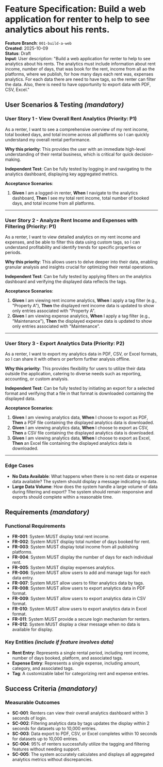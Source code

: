 # Feature Specification: Build a web application for renter to help to see analytics about his rents.

**Feature Branch**: `001-build-a-web`  
**Created**: 2025-10-09  
**Status**: Draft  
**Input**: User description: "Build a web application for renter to help to see analytics about his rents. The analytics must include information about rent income, number of days, that was book for the rent, income from all ao the platforms, where we publish, for how many days each rent was, expenses analytics. For each data there are need to have tags, so the renter can filter the data. Also, there is need to have opportunity to export data with PDF, CSV, Excel."

## User Scenarios & Testing *(mandatory)*

### User Story 1 - View Overall Rent Analytics (Priority: P1)

As a renter, I want to see a comprehensive overview of my rent income, total booked days, and total income across all platforms so I can quickly understand my overall rental performance.

**Why this priority**: This provides the user with an immediate high-level understanding of their rental business, which is critical for quick decision-making.

**Independent Test**: Can be fully tested by logging in and navigating to the analytics dashboard, displaying key aggregated metrics.

**Acceptance Scenarios**:

1. **Given** I am a logged-in renter, **When** I navigate to the analytics dashboard, **Then** I see my total rent income, total number of booked days, and total income from all platforms.

---

### User Story 2 - Analyze Rent Income and Expenses with Filtering (Priority: P1)

As a renter, I want to view detailed analytics on my rent income and expenses, and be able to filter this data using custom tags, so I can understand profitability and identify trends for specific properties or periods.

**Why this priority**: This allows users to delve deeper into their data, enabling granular analysis and insights crucial for optimizing their rental operations.

**Independent Test**: Can be fully tested by applying filters on the analytics dashboard and verifying the displayed data reflects the tags.

**Acceptance Scenarios**:

1. **Given** I am viewing rent income analytics, **When** I apply a tag filter (e.g., "Property A"), **Then** the displayed rent income data is updated to show only entries associated with "Property A".
2. **Given** I am viewing expense analytics, **When** I apply a tag filter (e.g., "Maintenance"), **Then** the displayed expense data is updated to show only entries associated with "Maintenance".

---

### User Story 3 - Export Analytics Data (Priority: P2)

As a renter, I want to export my analytics data in PDF, CSV, or Excel formats, so I can share it with others or perform further analysis offline.

**Why this priority**: This provides flexibility for users to utilize their data outside the application, catering to diverse needs such as reporting, accounting, or custom analysis.

**Independent Test**: Can be fully tested by initiating an export for a selected format and verifying that a file in that format is downloaded containing the displayed data.

**Acceptance Scenarios**:

1. **Given** I am viewing analytics data, **When** I choose to export as PDF, **Then** a PDF file containing the displayed analytics data is downloaded.
2. **Given** I am viewing analytics data, **When** I choose to export as CSV, **Then** a CSV file containing the displayed analytics data is downloaded.
3. **Given** I am viewing analytics data, **When** I choose to export as Excel, **Then** an Excel file containing the displayed analytics data is downloaded.

---

### Edge Cases

- **No Data Available**: What happens when there is no rent data or expense data available? The system should display a message indicating no data.
- **Large Data Volume**: How does the system handle a large volume of data during filtering and export? The system should remain responsive and exports should complete within a reasonable time.

## Requirements *(mandatory)*

### Functional Requirements

- **FR-001**: System MUST display total rent income.
- **FR-002**: System MUST display total number of days booked for rent.
- **FR-003**: System MUST display total income from all publishing platforms.
- **FR-004**: System MUST display the number of days for each individual rent.
- **FR-005**: System MUST display expenses analytics.
- **FR-006**: System MUST allow users to add and manage tags for each data entry.
- **FR-007**: System MUST allow users to filter analytics data by tags.
- **FR-008**: System MUST allow users to export analytics data in PDF format.
- **FR-009**: System MUST allow users to export analytics data in CSV format.
- **FR-010**: System MUST allow users to export analytics data in Excel format.
- **FR-011**: System MUST provide a secure login mechanism for renters.
- **FR-012**: System MUST display a clear message when no data is available for display.

### Key Entities *(include if feature involves data)*

- **Rent Entry**: Represents a single rental period, including rent income, number of days booked, platform, and associated tags.
- **Expense Entry**: Represents a single expense, including amount, category, and associated tags.
- **Tag**: A customizable label for categorizing rent and expense entries.

## Success Criteria *(mandatory)*

### Measurable Outcomes

- **SC-001**: Renters can view their overall analytics dashboard within 3 seconds of login.
- **SC-002**: Filtering analytics data by tags updates the display within 2 seconds for datasets up to 10,000 entries.
- **SC-003**: Data export to PDF, CSV, or Excel completes within 10 seconds for datasets up to 10,000 entries.
- **SC-004**: 95% of renters successfully utilize the tagging and filtering features without needing support.
- **SC-005**: The system accurately calculates and displays all aggregated analytics metrics without discrepancies.

